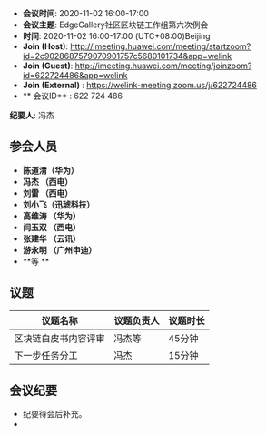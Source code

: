 -  **会议时间**: 2020-11-02  16:00-17:00 
-  **会议主题**: EdgeGallery社区区块链工作组第六次例会
-  **时间**: 2020-11-02 16:00-17:00 (UTC+08:00)Beijing 
-  **Join (Host)**: http://imeeting.huawei.com/meeting/startzoom?id=2c9028687579070901757c5680101734&app=welink
-  **Join (Guest)**: http://imeeting.huawei.com/meeting/joinzoom?id=622724486&app=welink
-  **Join (External)** : https://welink-meeting.zoom.us/j/622724486
-  ** 会议ID** : 622 724 486 

**纪要人:** 冯杰  

## 参会人员
-  **陈道清（华为）** 
-  **冯杰  （西电）**   
-  **刘雷  （西电）**
-  **刘小飞（迅琥科技）**  
-  **高维涛 （华为）**  
-  **闫玉双 （西电）**  
-  **张建华 （云讯）**  
-  **游永明 （广州申迪）**     
-  **等  **  
  
## 议题

议题名称 | 议题负责人  | 议题时长
---- | ----  |   ---- 
区块链白皮书内容评审 | 冯杰等 | 45分钟 
下一步任务分工 |  冯杰 | 15分钟  

## 会议纪要
- 纪要待会后补充。
- 